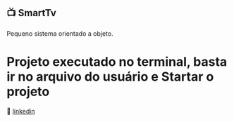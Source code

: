 ## 📺 SmartTv

Pequeno sistema orientado a objeto.

# Projeto executado no terminal, basta ir no arquivo do usuário e Startar o projeto

🔗 [linkedin](https://www.linkedin.com/in/raphael-kauan-a62138251/)
